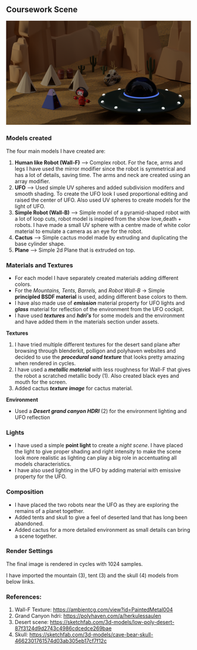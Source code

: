 ## Coursework Scene  


![Rendered Image](./love-death-robots-intro-scene-night.png)  


### Models created

The four main models I have created are: 
1.  **Human like Robot (Wall-F)** --> Complex robot. For the face, arms and legs I have used the mirror modifier since the robot is symmetrical and has a lot of details, saving time. The arms and neck are created using an array modifier.
2.  **UFO** --> Used simple UV spheres and added subdivision modifers and smooth shading. To create the UFO look I used proportional editing and raised the center of UFO. Also used UV spheres to create models for the light of UFO.
3.  **Simple Robot (Wall-B)** --> Simple model of a pyramid-shaped robot with a lot of loop cuts, robot model is inspired from the show love,death + robots. I have made a small UV sphere with a centre made of white color material to emulate a camera as an eye for the robot.  
4.  **Cactus** --> Simple cactus model made by extruding and duplicating the base cylinder shape.  
5.  **Plane** --> Simple 2d Plane that is extruded on top.

### Materials and Textures
- For each model I have separately created materials adding different colors.  
- For the *Mountains, Tents, Barrels,* and *Robot Wall-B* -> Simple **principled BSDF material** is used, adding different base colors to them. 
- I have also made use of ***emission*** material property for UFO lights and ***glass*** material for reflection of the environment from the UFO cockpit.  
- I have used ***textures*** and ***hdri's*** for some models and the environment and have added them in the materials section under assets.  

**Textures**
1.  I have tried multiple different textures for the desert sand plane after browsing through blenderkit, polligon and polyhaven websites and decided to use the ***procedural sand texture*** that looks pretty amazing when rendered in cycles.
2.  I have used a ***metallic material*** with less roughness for Wall-F that gives the robot a scratched metallic body (1). Also created black eyes and mouth for the screen.
3.  Added cactus ***texture image*** for cactus material.

**Environment**
- Used a ***Desert grand canyon HDRI*** (2) for the environment lighting and UFO reflection

### Lights
- I have used a simple **point light** to create a *night scene*. I have placed the light to give proper shading and right intensity to make the scene look more realistic as lighting can play a big role in accentuating all models characteristics.   
- I have also used lighting in the UFO by adding material with emissive property for the UFO.  

### Composition
- I have placed the two robots near the UFO as they are exploring the remains of a planet together.  
- Added tents and skull to give a feel of deserted land that has long been abandoned.   
- Added cactus for a more detailed environment as small details can bring a scene together.

### Render Settings
The final image is rendered in cycles with 1024 samples.

I have imported the mountain (3), tent (3) and the skull (4) models from below links.

### References:
1. Wall-F Texture: https://ambientcg.com/view?id=PaintedMetal004 
2. Grand Canyon hdri: https://polyhaven.com/a/herkulessaulen
3. Desert scene: https://sketchfab.com/3d-models/low-poly-desert-87f3124d9d2743c4986cdcedce269bae
4. Skull: https://sketchfab.com/3d-models/cave-bear-skull-4662301761574d03ab305eb17cf7f12c



